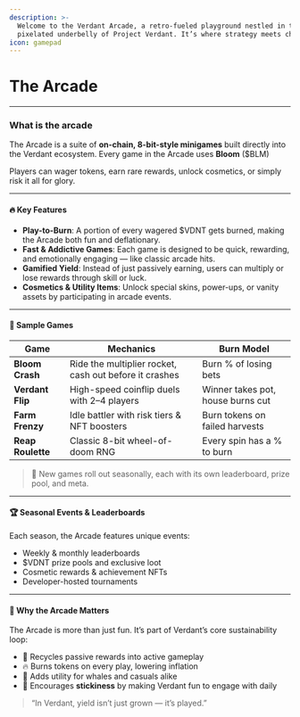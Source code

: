 ```yaml
---
description: >-
  Welcome to the Verdant Arcade, a retro-fueled playground nestled in the
  pixelated underbelly of Project Verdant. It’s where strategy meets chance.
icon: gamepad
---
```


# The Arcade

***

### What is the arcade

The Arcade is a suite of **on-chain, 8-bit-style minigames** built directly into the Verdant ecosystem. Every game in the Arcade uses **Bloom** ($BLM)

Players can wager tokens, earn rare rewards, unlock cosmetics, or simply risk it all for glory.

***

#### 🔥 Key Features

* **Play-to-Burn**: A portion of every wagered $VDNT gets burned, making the Arcade both fun and deflationary.
* **Fast & Addictive Games**: Each game is designed to be quick, rewarding, and emotionally engaging — like classic arcade hits.
* **Gamified Yield**: Instead of just passively earning, users can multiply or lose rewards through skill or luck.
* **Cosmetics & Utility Items**: Unlock special skins, power-ups, or vanity assets by participating in arcade events.

***

#### 🎰 Sample Games

| Game              | Mechanics                                              | Burn Model                        |
| ----------------- | ------------------------------------------------------ | --------------------------------- |
| **Bloom Crash**   | Ride the multiplier rocket, cash out before it crashes | Burn % of losing bets             |
| **Verdant Flip**  | High-speed coinflip duels with 2–4 players             | Winner takes pot, house burns cut |
| **Farm Frenzy**   | Idle battler with risk tiers & NFT boosters            | Burn tokens on failed harvests    |
| **Reap Roulette** | Classic 8-bit wheel-of-doom RNG                        | Every spin has a % to burn        |

> 👾 New games roll out seasonally, each with its own leaderboard, prize pool, and meta.

***

#### 🏆 Seasonal Events & Leaderboards

Each season, the Arcade features unique events:

* Weekly & monthly leaderboards
* $VDNT prize pools and exclusive loot
* Cosmetic rewards & achievement NFTs
* Developer-hosted tournaments

***

#### 🌱 Why the Arcade Matters

The Arcade is more than just fun. It’s part of Verdant’s core sustainability loop:

* 🔁 Recycles passive rewards into active gameplay
* 🔥 Burns tokens on every play, lowering inflation
* 🎯 Adds utility for whales and casuals alike
* 💎 Encourages **stickiness** by making Verdant fun to engage with daily

> “In Verdant, yield isn’t just grown — it’s played.”
